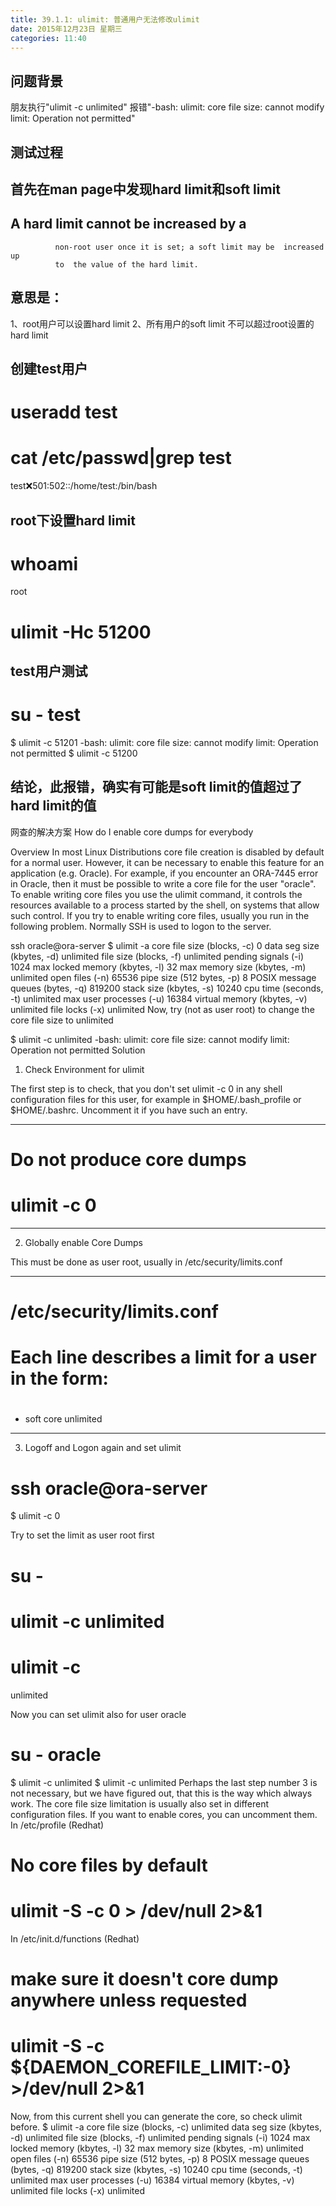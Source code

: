 ```yaml
---
title: 39.1.1: ulimit: 普通用户无法修改ulimit
date: 2015年12月23日 星期三
categories: 11:40
---
```

 
## 问题背景
朋友执行"ulimit -c unlimited"
报错"-bash: ulimit: core file size: cannot modify limit: Operation not permitted"
 
## 测试过程
## 首先在man page中发现hard limit和soft limit
## A hard limit cannot be increased by a
              non-root user once it is set; a soft limit may be  increased  up
              to  the value of the hard limit.
## 意思是：
1、root用户可以设置hard limit
2、所有用户的soft limit 不可以超过root设置的hard limit
 
## 创建test用户
# useradd test
# cat /etc/passwd|grep test
test:x:501:502::/home/test:/bin/bash
 
## root下设置hard limit
# whoami
root
# ulimit -Hc 51200
 
## test用户测试
# su - test
$ ulimit -c 51201
-bash: ulimit: core file size: cannot modify limit: Operation not permitted
$ ulimit -c 51200
 
## 结论，此报错，确实有可能是soft limit的值超过了hard limit的值 
网查的解决方案
How do I enable core dumps for everybody
 Overview
In most Linux Distributions core file creation is disabled by default for a normal user. However, it can be necessary to enable this feature for an application (e.g. Oracle). For example, if you encounter an ORA-7445 error in Oracle, then it must be possible to write a core file for the user "oracle".
To enable writing core files you use the ulimit command, it controls the resources available to a process started by the shell, on systems that allow such control.
If you try to enable writing core files, usually you run in the following problem. Normally SSH is used to logon to the server.
 
ssh oracle@ora-server
$ ulimit -a
core file size          (blocks, -c) 0
data seg size           (kbytes, -d) unlimited
file size               (blocks, -f) unlimited
pending signals                 (-i) 1024
max locked memory       (kbytes, -l) 32
max memory size         (kbytes, -m) unlimited
open files                      (-n) 65536
pipe size            (512 bytes, -p) 8
POSIX message queues     (bytes, -q) 819200
stack size              (kbytes, -s) 10240
cpu time               (seconds, -t) unlimited
max user processes              (-u) 16384
virtual memory          (kbytes, -v) unlimited
file locks                      (-x) unlimited
Now, try (not as user root) to change the core file size to unlimited
 
$ ulimit -c unlimited
-bash: ulimit: core file size: cannot modify limit: Operation not permitted
Solution
1. Check Environment for ulimit

The first step is to check, that you don't set ulimit -c 0 in any shell configuration files for this user, for example in $HOME/.bash_profile or $HOME/.bashrc. Uncomment it if you have such an entry.
*****************************
#
# Do not produce core dumps
#
# ulimit -c 0
***************************** 
 
2. Globally enable Core Dumps

This must be done as user root, usually in /etc/security/limits.conf
*****************************
# /etc/security/limits.conf
#
# Each line describes a limit for a user in the form:
#
# <domain> <type> <item> <value>
#
*  soft  core  unlimited
*****************************
 
3. Logoff and Logon again and set ulimit

# ssh oracle@ora-server
$ ulimit -c
0

Try to set the limit as user root first

# su -
# ulimit -c unlimited
# ulimit -c
unlimited

Now you can set ulimit also for user oracle

# su - oracle
$ ulimit -c unlimited
$ ulimit -c
unlimited
Perhaps the last step number 3 is not necessary, but we have figured out, that this is the way which always work. The core file size limitation is usually also set in different configuration files. If you want to enable cores, you can uncomment them. 
In /etc/profile (Redhat)
# No core files by default
# ulimit -S -c 0 > /dev/null 2>&1
In /etc/init.d/functions (Redhat)
# make sure it doesn't core dump anywhere unless requested
# ulimit -S -c ${DAEMON_COREFILE_LIMIT:-0} >/dev/null 2>&1
Now, from this current shell you can generate the core, so check ulimit before.
$ ulimit -a
core file size          (blocks, -c) unlimited
data seg size           (kbytes, -d) unlimited
file size               (blocks, -f) unlimited
pending signals                 (-i) 1024
max locked memory       (kbytes, -l) 32
max memory size         (kbytes, -m) unlimited
open files                      (-n) 65536
pipe size            (512 bytes, -p) 8
POSIX message queues     (bytes, -q) 819200
stack size              (kbytes, -s) 10240
cpu time               (seconds, -t) unlimited
max user processes              (-u) 16384
virtual memory          (kbytes, -v) unlimited
file locks                      (-x) unlimited
